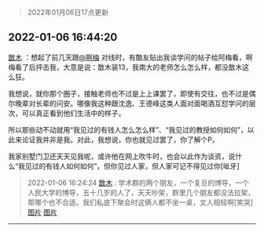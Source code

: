 > 2022年01月06日17点更新
<link rel="stylesheet" href="https://cdn.jsdelivr.net/gh/taotie6/sampleJSON@main/css/photo_show.css">
<meta name="referrer" content="no-referrer" />


 ## 2022-01-06 16:44:20 

 [㪚木](https://www.coolapk.com/feed/32638657?shareKey=Y2ZjMDM2YTk5OTg0NjFkNmFmYzY~) ：想起了前几天跟<a class="feed-link-uname" href="/u/啊梅">@啊梅</a> 对线时，有酷友贴出我谈学问的帖子给阿梅看，啊梅看了后抨击我，大意是说：㪚木装13，我南大的老师怎么怎么样，都没㪚木这么狂。

我想说，就你那个圈子，接触老师也不过是上上课罢了，即使有交往，也不过是偶尔晚辈对长辈的问安<!--break-->。哪像我这种跟沈逸、王德峰这类人面对面喝酒互怼学问的层次，可以真正看到他们生活中的样子。

所以那些动不动就用“我见过的有钱人怎么怎么样”、“我见过的教授如何如何”，以此来论证我并非是我。对此，我想说，你也就见过罢了，你了解个P。

我家别墅门卫还天天见我呢，或许他在网上吹牛时，也会以此作为谈资，说什么“我见过的有钱人如何如何”，但你见过人家，但人家可记不得见过你[呲牙] 

<div class="album">
</div>

> 2022-01-06 16:24:24 
> [㪚木](https://www.coolapk.com/feed/32638244?shareKey=M2FlZDRhMTEyNmVmNjFkNmFmYzY~) : 学术群的两个朋友，一个复旦的博导，一个人民大学的博导，五十几岁的人了，天天吵架，群里几个朋友都没法拉架，帮哪个也不合适。我们私底下聚会时这俩人都不坐一桌，文人相轻啊[笑哭] 
[图片](http://image.coolapk.com/feed/2022/0106/16/1081091_86b9d3bf_7342_0473_978@964x1387.jpeg)
[图片](http://image.coolapk.com/feed/2022/0106/16/1081091_5a3e83fb_7342_0476_868@965x1361.jpeg)

 ------- 

